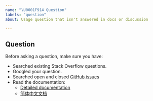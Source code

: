 ```yaml
---
name: "\U0001F914 Question"
labels: "question"
about: Usage question that isn't answered in docs or discussion

---
```


## Question

Before asking a question, make sure you have:

- Searched existing Stack Overflow questions.
- Googled your question.
- Searched open and closed [GitHub issues](https://github.com/pingcap/dm/issues?q=is%3Aissue)
- Read the documentation:
    - [Detailed documentation](https://pingcap.com/docs/tools/data-migration-overview/)
    - [简体中文文档](https://github.com/pingcap/tidb-tools/blob/docs/docs/dm/zh_CN/README.md)
